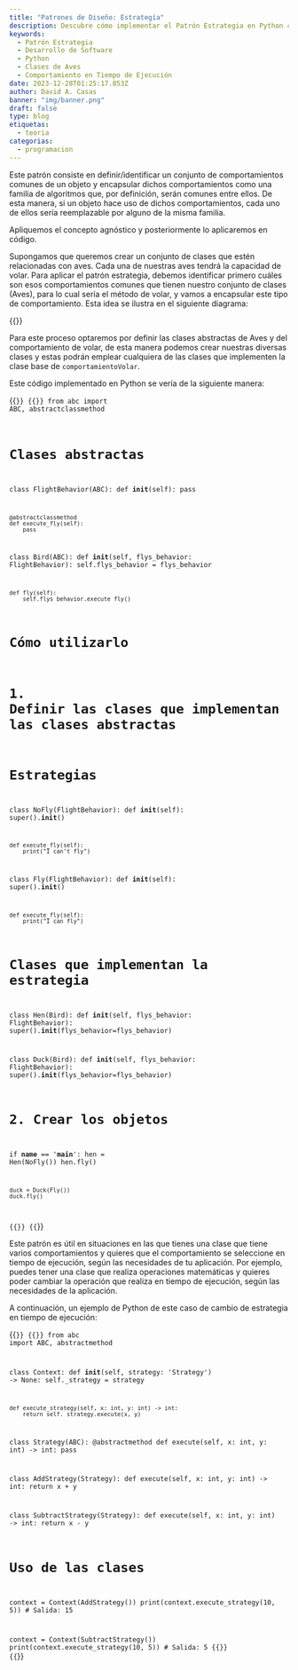 ```yaml
---
title: "Patrones de Diseño: Estrategía"
description: Descubre cómo implementar el Patrón Estrategia en Python con un enfoque práctico en clases de aves, optimizando comportamientos flexibles en tiempo de ejecución
keywords:
  - Patrón Estrategia
  - Desarrollo de Software
  - Python
  - Clases de Aves
  - Comportamiento en Tiempo de Ejecución
date: 2023-12-28T01:25:17.853Z
author: David A. Casas
banner: "img/banner.png"
draft: false
type: blog
etiquetas:
  - teoria
categorias:
  - programacion
---
```

Este patrón consiste en definir/identificar un conjunto de comportamientos comunes de un objeto y encapsular dichos comportamientos como una familia de algoritmos que, por definición, serán comunes entre ellos. De esta manera, si un objeto hace uso de dichos comportamientos, cada uno de ellos sería reemplazable por alguno de la misma familia.

Apliquemos el concepto agnóstico y posteriormente lo aplicaremos en código.

Supongamos que queremos crear un conjunto de clases que estén relacionadas con aves. Cada una de nuestras aves tendrá la capacidad de volar. Para aplicar el patrón estrategia, debemos identificar primero cuáles son esos comportamientos comunes que tienen nuestro conjunto de clases (Aves), para lo cual sería el método de volar, y vamos a encapsular este tipo de comportamiento. Esta idea se ilustra en el siguiente diagrama:

{{<imageWebp src="img/uml.png">}}

Para este proceso optaremos por definir las clases abstractas de Aves y del comportamiento de volar, de esta manera podemos crear nuestras diversas clases y estas podrán emplear cualquiera de las clases que implementen la clase base de `comportamientoVolar`.

Este código implementado en Python se vería de la siguiente manera:

{{<code filename="birds.py">}}
{{<highlight python>}}
from abc import ABC, abstractclassmethod

# Clases abstractas
class FlightBehavior(ABC):
    def __init__(self):
        pass

    @abstractclassmethod
    def execute_fly(self):
        pass

class Bird(ABC):
    def __init__(self, flys_behavior: FlightBehavior):
        self.flys_behavior = flys_behavior

    def fly(self):
        self.flys_behavior.execute_fly()

# Cómo utilizarlo
# 1. Definir las clases que implementan las clases abstractas

# Estrategias
class NoFly(FlightBehavior):
    def __init__(self):
        super().__init__()

    def execute_fly(self):
        print("I can't fly")

class Fly(FlightBehavior):
    def __init__(self):
        super().__init__()

    def execute_fly(self):
        print("I can fly")

# Clases que implementan la estrategia
class Hen(Bird):
    def __init__(self, flys_behavior: FlightBehavior):
        super().__init__(flys_behavior=flys_behavior)

class Duck(Bird):
    def __init__(self, flys_behavior: FlightBehavior):
        super().__init__(flys_behavior=flys_behavior)

# 2. Crear los objetos
if __name__ == '__main__':
    hen = Hen(NoFly())
    hen.fly()

    duck = Duck(Fly())
    duck.fly()
{{</highlight>}}
{{</code >}}

Este patrón es útil en situaciones en las que tienes una clase que tiene varios comportamientos y quieres que el comportamiento se seleccione en tiempo de ejecución, según las necesidades de tu aplicación. Por ejemplo, puedes tener una clase que realiza operaciones matemáticas y quieres poder cambiar la operación que realiza en tiempo de ejecución, según las necesidades de la aplicación.

A continuación, un ejemplo de Python de este caso de cambio de estrategia en tiempo de ejecución:

{{<code filename="strategy.py">}}
{{<highlight python>}}
from abc import ABC, abstractmethod

class Context:
    def __init__(self, strategy: 'Strategy') -> None:
        self._strategy = strategy

    def execute_strategy(self, x: int, y: int) -> int:
        return self._strategy.execute(x, y)

class Strategy(ABC):
    @abstractmethod
    def execute(self, x: int, y: int) -> int:
        pass

class AddStrategy(Strategy):
    def execute(self, x: int, y: int) -> int:
        return x + y

class SubtractStrategy(Strategy):
    def execute(self, x: int, y: int) -> int:
        return x - y

# Uso de las clases
context = Context(AddStrategy())
print(context.execute_strategy(10, 5))  # Salida: 15

context = Context(SubtractStrategy())
print(context.execute_strategy(10, 5))  # Salida: 5
{{</highlight>}}
{{</code >}}